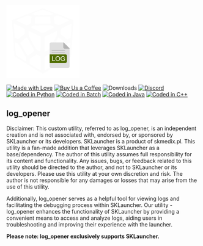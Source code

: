 ![Icon](icons/icon.png)

[![Made with Love](https://img.shields.io/badge/Made%20with-%E2%9D%A4%EF%B8%8F-red?style=for-the-badge)](https://github.com/Cpt-P/log_opener)
[![Buy Us a Coffee](https://img.shields.io/badge/Buy_Us_A_Coffee-FFDD00?style=for-the-badge&logo=buy-me-a-coffee&logoColor=black)](https://www.buymeacoffee.com/intosinss)
![Downloads](https://img.shields.io/github/license/Cpt-P/log_opener.svg?style=for-the-badge)
[![Discord](https://img.shields.io/badge/Discord-7289DA?style=for-the-badge&logo=discord&logoColor=white)](https://skmedix.pl/discord)
[![Coded in Python](https://img.shields.io/badge/Coded%20in-Python-3670A0?style=for-the-badge&logo=python&logoColor=white)](https://www.python.org/)
[![Coded in Batch](https://img.shields.io/badge/Coded%20in-Batch-brightgreen?style=for-the-badge)](https://en.wikipedia.org/wiki/Batch_file)
[![Coded in Java](https://img.shields.io/badge/Coded%20in-Java-e76f00?style=for-the-badge)](https://www.java.com/)
[![Coded in C++](https://img.shields.io/badge/Coded%20in-C%2B%2B-00599C?style=for-the-badge&logo=cplusplus&logoColor=white)](https://isocpp.org/)

## log_opener

Disclaimer: This custom utility, referred to as log_opener, is an independent creation and is not associated with, endorsed by, or sponsored by SKLauncher or its developers. SKLauncher is a product of skmedix.pl. This utility is a fan-made addition that leverages SKLauncher as a base/dependency. The author of this utility assumes full responsibility for its content and functionality. Any issues, bugs, or feedback related to this utility should be directed to the author, and not to SKLauncher or its developers. Please use this utility at your own discretion and risk. The author is not responsible for any damages or losses that may arise from the use of this utility.

Additionally, log_opener serves as a helpful tool for viewing logs and facilitating the debugging process within SKLauncher. Our utility - log_opener enhances the functionality of SKLauncher by providing a convenient means to access and analyze logs, aiding users in troubleshooting and improving their experience with the launcher.

**Please note: log_opener exclusively supports SKLauncher.**
